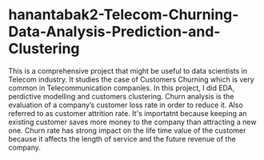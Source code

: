 # hanantabak2-Telecom-Churning-Data-Analysis-Prediction-and-Clustering
This is a comprehensive project that might be useful to data scientists in Telecom industry. It studies the case of Customers Churning which is very common in Telecommunication companies.
In this project, I did EDA, perdictive modelling and customers clustering.
Churn analysis is the evaluation of a company’s customer loss rate in order to reduce it. Also referred to as customer attrition rate. It's importatnt because keeping an existing customer saves more money to the company than attracting a new one.
 Churn rate has strong impact on the life time value of the customer because it affects the length of service and the future revenue of the company.
